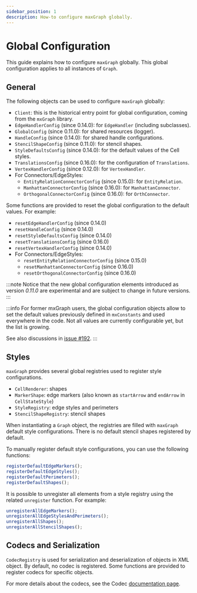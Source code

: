 ```yaml
---
sidebar_position: 1
description: How-to configure maxGraph globally.
---
```


# Global Configuration

This guide explains how to configure `maxGraph` globally. This global configuration applies to all instances of `Graph`.


## General

The following objects can be used to configure `maxGraph` globally:

  - `Client`: this is the historical entry point for global configuration, coming from the `mxGraph` library.
  - `EdgeHandlerConfig` (since 0.14.0): for `EdgeHandler` (including subclasses).
  - `GlobalConfig` (since 0.11.0): for shared resources (logger).
  - `HandleConfig` (since 0.14.0): for shared handle configurations.
  - `StencilShapeConfig` (since 0.11.0): for stencil shapes.
  - `StyleDefaultsConfig` (since 0.14.0): for the default values of the Cell styles.
  - `TranslationsConfig` (since 0.16.0): for the configuration of `Translations`.
  - `VertexHandlerConfig` (since 0.12.0): for `VertexHandler`.
  - For Connectors/EdgeStyles:
    - `EntityRelationConnectorConfig` (since 0.15.0): for `EntityRelation`.
    - `ManhattanConnectorConfig` (since 0.16.0): for `ManhattanConnector`.
    - `OrthogonalConnectorConfig` (since 0.16.0): for `OrthConnector`.

Some functions are provided to reset the global configuration to the default values. For example:

  - `resetEdgeHandlerConfig` (since 0.14.0)
  - `resetHandleConfig` (since 0.14.0)
  - `resetStyleDefaultsConfig` (since 0.14.0)
  - `resetTranslationsConfig` (since 0.16.0)
  - `resetVertexHandlerConfig` (since 0.14.0)
  - For Connectors/EdgeStyles:
    - `resetEntityRelationConnectorConfig` (since 0.15.0)
    - `resetManhattanConnectorConfig` (since 0.16.0)
    - `resetOrthogonalConnectorConfig` (since 0.16.0)

:::note
Notice that the new global configuration elements introduced as version _0.11.0_ are experimental and are subject to change in future versions.
:::

:::info
For former mxGraph users, the global configuration objects allow to set the default values previously defined in `mxConstants` and used everywhere in the code.
Not all values are currently configurable yet, but the list is growing. 

See also discussions in [issue #192](https://github.com/maxGraph/maxGraph/issues/192).
:::

## Styles

`maxGraph` provides several global registries used to register style configurations.

  - `CellRenderer`: shapes
  - `MarkerShape`: edge markers (also known as `startArrow` and `endArrow` in `CellStateStyle`)
  - `StyleRegistry`: edge styles and perimeters
  - `StencilShapeRegistry`: stencil shapes

When instantiating a `Graph` object, the registries are filled with `maxGraph` default style configurations. There is no default stencil shapes registered by default.

To manually register default style configurations, you can use the following functions:

```javascript
registerDefaultEdgeMarkers();
registerDefaultEdgeStyles();
registerDefaultPerimeters();
registerDefaultShapes();
```

It is possible to unregister all elements from a style registry using the related `unregister` function. For example:

```javascript
unregisterAllEdgeMarkers();
unregisterAllEdgeStylesAndPerimeters();
unregisterAllShapes();
unregisterAllStencilShapes();
```


## Codecs and Serialization

`CodecRegistry` is used for serialization and deserialization of objects in XML object.
By default, no codec is registered. Some functions are provided to register codecs for specific objects.

For more details about the codecs, see the Codec [documentation page](./codecs.md).
